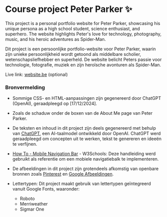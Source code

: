# Course project Peter Parker ✨

This project is a personal portfolio website for Peter Parker, showcasing his unique persona as a high school student, science enthusiast, and superhero. The website highlights Peter's love for technology, photography, music, and his heroic adventures as Spider-Man.

Dit project is een persoonlijke portfolio-website voor Peter Parker, waarin zijn unieke persoonlijkheid wordt getoond als middelbare scholier, wetenschapsliefhebber en superheld. De website belicht Peters passie voor technologie, fotografie, muziek en zijn heroïsche avonturen als Spider-Man.

Live link: [website.be](website.be) (optional)

### Bronvermelding

- Sommige CSS- en HTML-aanpassingen zijn gegenereerd door ChatGPT (OpenAI), geraadpleegd op [17/12/2024].
- Zoals de schaduw onder de boxen van de About Me page van Peter Parker.

- De teksten en inhoud in dit project zijn deels gegenereerd met behulp van [ChatGPT](https://chat.openai.com/), een AI-taalmodel ontwikkeld door OpenAI. ChatGPT werd geraadpleegd om concepten uit te werken, tekst te genereren en ideeën te verfijnen.

- [How To - Mobile Navigation Bar](https://www.w3schools.com/howto/howto_js_mobile_navbar.asp) - W3Schools: Deze handleiding werd gebruikt als referentie om een mobiele navigatiebalk te implementeren.

- De afbeeldingen in dit project zijn grotendeels afkomstig van openbare bronnen zoals [Pinterest](https://www.pinterest.com/) en [Google Afbeeldingen](https://images.google.com/).

- Lettertypen: Dit project maakt gebruik van lettertypen geïntegreerd vanuit Google Fonts, waaronder:
  - Roboto
  - Merriweather
  - Sigmar One
